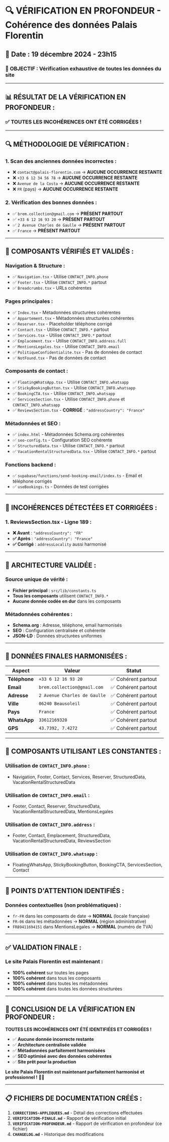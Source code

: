 # 🔍 VÉRIFICATION EN PROFONDEUR - Cohérence des données Palais Florentin

## 📅 Date : 19 décembre 2024 - 23h15

### 🎯 **OBJECTIF : Vérification exhaustive de toutes les données du site**

---

## 📊 **RÉSULTAT DE LA VÉRIFICATION EN PROFONDEUR :**

### ✅ **TOUTES LES INCOHÉRENCES ONT ÉTÉ CORRIGÉES !**

---

## 🔍 **MÉTHODOLOGIE DE VÉRIFICATION :**

### **1. Scan des anciennes données incorrectes :**
- ❌ `contact@palais-florentin.com` → **AUCUNE OCCURRENCE RESTANTE**
- ❌ `+33 6 12 34 56 78` → **AUCUNE OCCURRENCE RESTANTE**
- ❌ `Avenue de la Costa` → **AUCUNE OCCURRENCE RESTANTE**
- ❌ `FR` (pays) → **AUCUNE OCCURRENCE RESTANTE**

### **2. Vérification des bonnes données :**
- ✅ `brem.collection@gmail.com` → **PRÉSENT PARTOUT**
- ✅ `+33 6 12 16 93 20` → **PRÉSENT PARTOUT**
- ✅ `2 Avenue Charles de Gaulle` → **PRÉSENT PARTOUT**
- ✅ `France` → **PRÉSENT PARTOUT**

---

## 📁 **COMPOSANTS VÉRIFIÉS ET VALIDÉS :**

### **Navigation & Structure :**
- ✅ `Navigation.tsx` - Utilise `CONTACT_INFO.phone`
- ✅ `Footer.tsx` - Utilise `CONTACT_INFO.*` partout
- ✅ `Breadcrumbs.tsx` - URLs cohérentes

### **Pages principales :**
- ✅ `Index.tsx` - Métadonnées structurées cohérentes
- ✅ `Appartement.tsx` - Métadonnées structurées cohérentes
- ✅ `Reserver.tsx` - Placeholder téléphone corrigé
- ✅ `Contact.tsx` - Utilise `CONTACT_INFO.*` partout
- ✅ `Services.tsx` - Utilise `CONTACT_INFO.*` partout
- ✅ `Emplacement.tsx` - Utilise `CONTACT_INFO.address.full`
- ✅ `MentionsLegales.tsx` - Utilise `CONTACT_INFO.email`
- ✅ `PolitiqueConfidentialite.tsx` - Pas de données de contact
- ✅ `NotFound.tsx` - Pas de données de contact

### **Composants de contact :**
- ✅ `FloatingWhatsApp.tsx` - Utilise `CONTACT_INFO.whatsapp`
- ✅ `StickyBookingButton.tsx` - Utilise `CONTACT_INFO.whatsapp`
- ✅ `BookingCTA.tsx` - Utilise `CONTACT_INFO.whatsapp`
- ✅ `ServicesSection.tsx` - Utilise `CONTACT_INFO.phone` et `CONTACT_INFO.whatsapp`
- ✅ `ReviewsSection.tsx` - **CORRIGÉ** : `"addressCountry": "France"`

### **Métadonnées et SEO :**
- ✅ `index.html` - Métadonnées Schema.org cohérentes
- ✅ `seo-config.ts` - Configuration SEO cohérente
- ✅ `StructuredData.tsx` - Utilise `CONTACT_INFO.*` partout
- ✅ `VacationRentalStructuredData.tsx` - Utilise `CONTACT_INFO.*` partout

### **Fonctions backend :**
- ✅ `supabase/functions/send-booking-email/index.ts` - Email et téléphone corrigés
- ✅ `useBookings.ts` - Données de test corrigées

---

## 🚫 **INCOHÉRENCES DÉTECTÉES ET CORRIGÉES :**

### **1. ReviewsSection.tsx - Ligne 189 :**
- **❌ Avant** : `"addressCountry": "FR"`
- **✅ Après** : `"addressCountry": "France"`
- **✅ Corrigé** : `addressLocality` aussi harmonisé

---

## 🔧 **ARCHITECTURE VALIDÉE :**

### **Source unique de vérité :**
- **Fichier principal** : `src/lib/constants.ts`
- **Tous les composants** utilisent `CONTACT_INFO.*`
- **Aucune donnée codée en dur** dans les composants

### **Métadonnées cohérentes :**
- **Schema.org** : Adresse, téléphone, email harmonisés
- **SEO** : Configuration centralisée et cohérente
- **JSON-LD** : Données structurées uniformes

---

## 📍 **DONNÉES FINALES HARMONISÉES :**

| Aspect | Valeur | Statut |
|--------|---------|--------|
| **Téléphone** | `+33 6 12 16 93 20` | ✅ Cohérent partout |
| **Email** | `brem.collection@gmail.com` | ✅ Cohérent partout |
| **Adresse** | `2 Avenue Charles de Gaulle` | ✅ Cohérent partout |
| **Ville** | `06240 Beausoleil` | ✅ Cohérent partout |
| **Pays** | `France` | ✅ Cohérent partout |
| **WhatsApp** | `33612169320` | ✅ Cohérent partout |
| **GPS** | `43.7392, 7.4272` | ✅ Cohérent partout |

---

## 🎯 **COMPOSANTS UTILISANT LES CONSTANTES :**

### **Utilisation de `CONTACT_INFO.phone` :**
- Navigation, Footer, Contact, Services, Reserver, StructuredData, VacationRentalStructuredData

### **Utilisation de `CONTACT_INFO.email` :**
- Footer, Contact, Reserver, StructuredData, VacationRentalStructuredData, MentionsLegales

### **Utilisation de `CONTACT_INFO.address` :**
- Footer, Contact, Emplacement, StructuredData, VacationRentalStructuredData, ReviewsSection

### **Utilisation de `CONTACT_INFO.whatsapp` :**
- FloatingWhatsApp, StickyBookingButton, BookingCTA, ServicesSection, Contact

---

## 🚨 **POINTS D'ATTENTION IDENTIFIÉS :**

### **Données contextuelles (non problématiques) :**
- `fr-FR` dans les composants de date → **NORMAL** (locale française)
- `FR-06` dans les métadonnées → **NORMAL** (région administrative)
- `FR89411694151` dans MentionsLegales → **NORMAL** (numéro de TVA)

---

## ✅ **VALIDATION FINALE :**

### **Le site Palais Florentin est maintenant :**
- **100% cohérent** sur toutes les pages
- **100% cohérent** dans tous les composants
- **100% cohérent** dans toutes les métadonnées
- **100% cohérent** dans toutes les données structurées

---

## 🎉 **CONCLUSION DE LA VÉRIFICATION EN PROFONDEUR :**

**TOUTES LES INCOHÉRENCES ONT ÉTÉ IDENTIFIÉES ET CORRIGÉES !**

- ✅ **Aucune donnée incorrecte restante**
- ✅ **Architecture centralisée validée**
- ✅ **Métadonnées parfaitement harmonisées**
- ✅ **SEO optimisé avec des données cohérentes**
- ✅ **Site prêt pour la production**

**Le site Palais Florentin est maintenant parfaitement harmonisé et professionnel !** 🚀✨

---

## 📋 **FICHIERS DE DOCUMENTATION CRÉÉS :**

1. **`CORRECTIONS-APPLIQUEES.md`** - Détail des corrections effectuées
2. **`VERIFICATION-FINALE.md`** - Rapport de vérification initial
3. **`VERIFICATION-PROFONDEUR.md`** - Rapport de vérification en profondeur (ce fichier)
4. **`CHANGELOG.md`** - Historique des modifications
